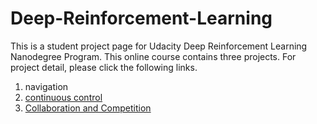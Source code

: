 # Deep-Reinforcement-Learning
This is a student project page for Udacity Deep Reinforcement Learning Nanodegree Program. This online course contains three projects. For project detail, please click the following links.

1. navigation
2. [continuous control](continuous-control/README.md)
3. [Collaboration and Competition](collab-compet/README.md)

